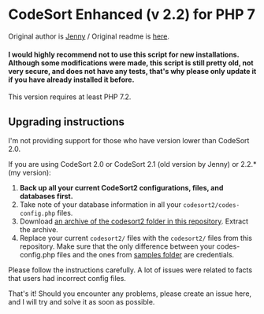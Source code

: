# CodeSort Enhanced (v 2.2) for PHP 7

Original author is [Jenny](http://prism-perfect.net) / Original readme is [here](codesort2/readme.txt).

#### I would highly recommend not to use this script for new installations. Although some modifications were made, this script is still pretty old, not very secure, and does not have any tests, that's why please only update it if you have already installed it before.

This version requires at least PHP 7.2.

## Upgrading instructions

I'm not providing support for those who have version lower than CodeSort 2.0.

If you are using CodeSort 2.0 or CodeSort 2.1 (old version by Jenny) or 2.2.* (my version):

1. **Back up all your current CodeSort2 configurations, files, and databases first.**
2. Take note of your database information in all your `codesort2/codes-config.php` files.
3. Download [an archive of the codesort2 folder in this repository](https://gitlab.com/tfl-php-scripts/codesort/-/archive/master/codesort-master.zip?path=codesort2). Extract the archive.
4. Replace your current `codesort2/` files with the `codesort2/` files from this repository. Make sure that the only difference between your codes-config.php files and the ones from [samples folder](https://gitlab.com/tfl-php-scripts/codesort/-/archive/master/codesort-master.zip?path=samples) are credentials.

Please follow the instructions carefully. A lot of issues were related to facts that users had incorrect config files.

That's it! Should you encounter any problems, please create an issue here, and I will try and solve it as soon as possible.
